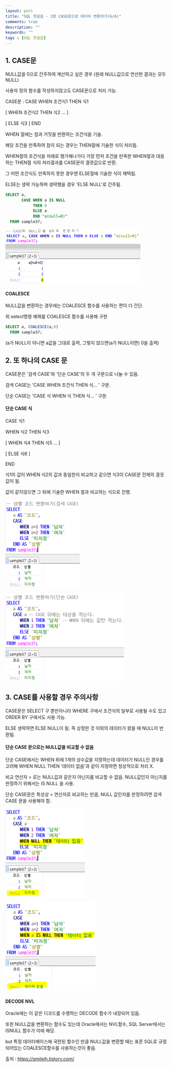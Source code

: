 ```yaml
---
layout: post
title: "SQL 첫걸음 - 3장 CASE문으로 데이터 변환히기(6/6)" 
comments: true
description: ""
keywords: ""
tags : [SQL 첫걸음]
---
```


## 1. CASE문 
NULL값을 0으로 간주하여 계산하고 싶은 경우 (원래 NULL값으로 연산한 결과는 모두 NULL) 

사용자 정의 함수를 작성하지않고도 CASE문으로 처리 가능. 

CASE문 : CASE WHEN 조건식1 THEN 식1 

[ WHEN 조건식2 THEN 식2 ... ]

[ ELSE 식3 ] END 

WHEN 절에는 참과 거짓을 반환하는 조건식을 기술. 

해당 조건을 만족하여 참이 되는 경우는 THEN절에 기술한 식이 처리됨. 

WHEN절의 조건식을 차례로 평가해나가다 가장 먼저 조건을 만족한 WHEN절과 대응하는 THEN절 식의 처리결과를 CASE문의 결괏값으로 반환.  

그 어떤 조건식도 만족하지 못한 경우엔 ELSE절에 기술한 식이 채택됨. 

ELSE는 생략 가능하며 생략했을 경우 'ELSE NULL'로 간주됨. 

```sql
SELECT a, 
       CASE WHEN a IS NULL 
            THEN 0 
            ELSE a 
            END "a(null=0)" 
  FROM sample37;  
```

![990B813F5B87324C14](/images/sql_first_step/990B813F5B87324C14.png)

#### COALESCE
NULL값을 변환하는 경우에는 COALESCE 함수를 사용하는 편이 더 간단. 

위 select명령 예제를 COALESCE 함수를 사용해 구현 

```sql
SELECT a, COALESCE(a,0) 
  FROM sample37; 
```
(a가 NULL이 아니면 a값을 그대로 출력, 그렇지 않으면(a가 NULL이면) 0을 출력) 


## 2. 또 하나의 CASE 문 
CASE문은 '검색 CASE'와 '단순 CASE'의 두 개 구문으로 나눌 수 있음.

검색 CASE는 'CASE WHEN 조건식 THEN 식... ' 구문.

단순 CASE는 'CASE 식 WHEN  식 THEN 식... ' 구문.

#### 단순 CASE 식

CASE 식1

WHEN 식2 THEN 식3

[ WHEN 식4 THEN 식5 ... ]

[ ELSE 식6 ]

END

식1의 값이 WHEN 식2의 값과 동일한지 비교하고 같으면 식3이 CASE문 전체의 결괏값이 됨.

값이 같지않으면 그 뒤에 기술한 WHEN 절과 비교하는 식으로 진행.

![991B23335B87326E22](/images/sql_first_step/991B23335B87326E22.png)

![994CA0375B87327B1C](/images/sql_first_step/994CA0375B87327B1C.png)


## 3. CASE를 사용할 경우 주의사항
CASE문은 SELECT 구 뿐만아니라 WHERE 구에서 조건식의 일부로 사용될 수도 있고 ORDER BY 구에서도 사용 가능. 

ELSE 생략하면 ELSE NULL이 됨. 즉 상정한 것 이외의 데이터가 왔을 때 NULL이 반환됨.

#### 단순 CASE 문으로는 NULL값을 비교할 수 없음 
단순 CASE에서는 WHEN 뒤에 1개의 상수값을 지정하는데 데이터가 NULL인 경우를 고려해 WHEN NULL THEN '데이터 없음'과 같이 지정하면 정상적으로 처리 X. 

비교 연산자 = 로는 NULL값과 같은지 아닌지를 비교할 수 없음. NULL값인지 아닌지를 판정하기 위해서는 IS NULL 을 사용. 

단순 CASE문은 특성상 = 연산자로 비교하는 만큼, NULL 값인지를 판정하려면 검색 CASE 문을 사용해야 함. 

![99250E3C5B8732B91F](/images/sql_first_step/99250E3C5B8732B91F.png)

![99CD083B5B8732C41E](/images/sql_first_step/99CD083B5B8732C41E.png)

#### DECODE NVL 
Oracle에는 이 같은 디코드를 수행하는 DECODE 함수가 내장되어 있음. 

또한 NULL값을 변환하는 함수도 있는데 Oracle에서는 NVL함수, SQL Server에서는 ISNULL 함수가 이에 해당. 

but 특정 데이터베이스에 국한된 함수인 만큼 NULL값을 변환할 때는 표준 SQL로 규정되어있는 COALESCE함수를 사용하는것이 좋음.


출처 : https://smilejh.tistory.com/
